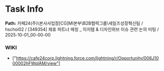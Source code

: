 # Task Info

**Path:** 카페24(주)\본사사업장\[CG]MI본부\B2B협력그룹\세일즈성장혁신팀 / hschoi02 / [349354] 제휴 파트너 매칭 _ 이지템 & 디자인위브 이슈 관련 논의 미팅 / 2025-10-01_00-00-00

### WIKI
- ["https://cafe24corp.lightning.force.com/lightning/r/Opportunity/006J1000002hFWqIAM/view"]

